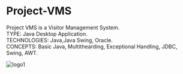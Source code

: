 # Project-VMS
Project VMS is a Visitor Management System.<br>
TYPE: Java Desktop Application.<br>
TECHNOLOGIES: Java,Java Swing, Oracle.<br>
CONCEPTS: Basic Java, Multithearding, Exceptional Handling, JDBC, Swing, AWT.

![logo1](https://github.com/DeepakMishra99/Project-VMS/assets/118989912/8032dc0c-a8dd-4c2d-9c93-44329a11013c)

